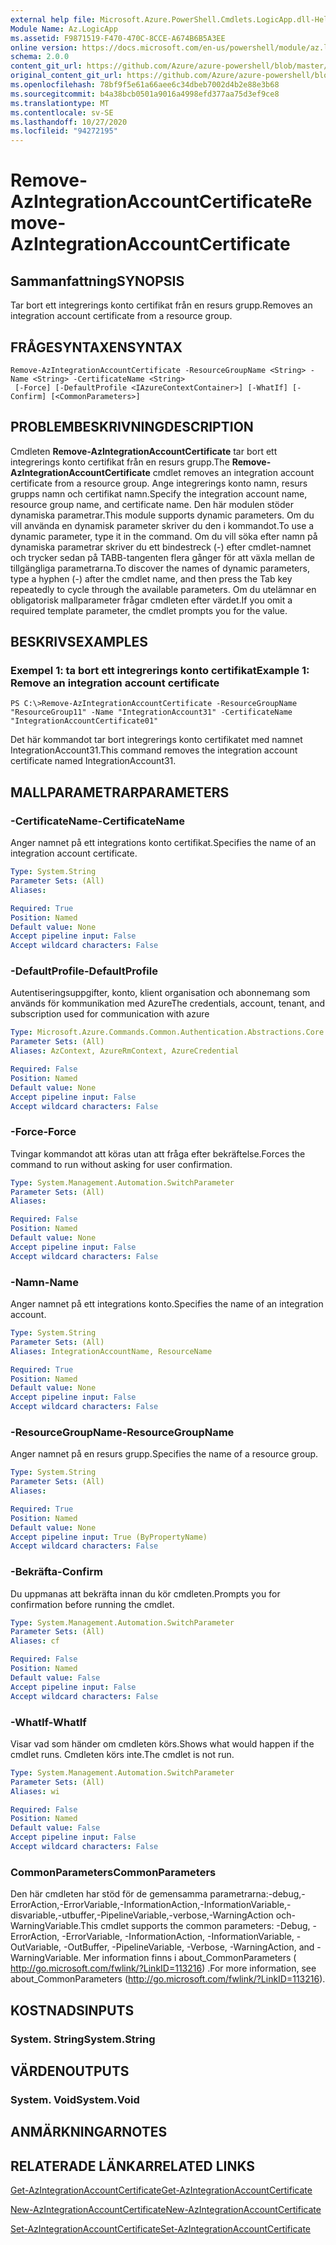 ```yaml
---
external help file: Microsoft.Azure.PowerShell.Cmdlets.LogicApp.dll-Help.xml
Module Name: Az.LogicApp
ms.assetid: F9871519-F470-470C-8CCE-A674B6B5A3EE
online version: https://docs.microsoft.com/en-us/powershell/module/az.logicapp/remove-azintegrationaccountcertificate
schema: 2.0.0
content_git_url: https://github.com/Azure/azure-powershell/blob/master/src/LogicApp/LogicApp/help/Remove-AzIntegrationAccountCertificate.md
original_content_git_url: https://github.com/Azure/azure-powershell/blob/master/src/LogicApp/LogicApp/help/Remove-AzIntegrationAccountCertificate.md
ms.openlocfilehash: 78bf9f5e61a66aee6c34dbeb7002d4b2e88e3b68
ms.sourcegitcommit: b4a38bcb0501a9016a4998efd377aa75d3ef9ce8
ms.translationtype: MT
ms.contentlocale: sv-SE
ms.lasthandoff: 10/27/2020
ms.locfileid: "94272195"
---
```

# <span data-ttu-id="cfcb4-101">Remove-AzIntegrationAccountCertificate</span><span class="sxs-lookup"><span data-stu-id="cfcb4-101">Remove-AzIntegrationAccountCertificate</span></span>

## <span data-ttu-id="cfcb4-102">Sammanfattning</span><span class="sxs-lookup"><span data-stu-id="cfcb4-102">SYNOPSIS</span></span>
<span data-ttu-id="cfcb4-103">Tar bort ett integrerings konto certifikat från en resurs grupp.</span><span class="sxs-lookup"><span data-stu-id="cfcb4-103">Removes an integration account certificate from a resource group.</span></span>

## <span data-ttu-id="cfcb4-104">FRÅGESYNTAXEN</span><span class="sxs-lookup"><span data-stu-id="cfcb4-104">SYNTAX</span></span>

```
Remove-AzIntegrationAccountCertificate -ResourceGroupName <String> -Name <String> -CertificateName <String>
 [-Force] [-DefaultProfile <IAzureContextContainer>] [-WhatIf] [-Confirm] [<CommonParameters>]
```

## <span data-ttu-id="cfcb4-105">PROBLEMBESKRIVNING</span><span class="sxs-lookup"><span data-stu-id="cfcb4-105">DESCRIPTION</span></span>
<span data-ttu-id="cfcb4-106">Cmdleten **Remove-AzIntegrationAccountCertificate** tar bort ett integrerings konto certifikat från en resurs grupp.</span><span class="sxs-lookup"><span data-stu-id="cfcb4-106">The **Remove-AzIntegrationAccountCertificate** cmdlet removes an integration account certificate from a resource group.</span></span>
<span data-ttu-id="cfcb4-107">Ange integrerings konto namn, resurs grupps namn och certifikat namn.</span><span class="sxs-lookup"><span data-stu-id="cfcb4-107">Specify the integration account name, resource group name, and certificate name.</span></span>
<span data-ttu-id="cfcb4-108">Den här modulen stöder dynamiska parametrar.</span><span class="sxs-lookup"><span data-stu-id="cfcb4-108">This module supports dynamic parameters.</span></span>
<span data-ttu-id="cfcb4-109">Om du vill använda en dynamisk parameter skriver du den i kommandot.</span><span class="sxs-lookup"><span data-stu-id="cfcb4-109">To use a dynamic parameter, type it in the command.</span></span>
<span data-ttu-id="cfcb4-110">Om du vill söka efter namn på dynamiska parametrar skriver du ett bindestreck (-) efter cmdlet-namnet och trycker sedan på TABB-tangenten flera gånger för att växla mellan de tillgängliga parametrarna.</span><span class="sxs-lookup"><span data-stu-id="cfcb4-110">To discover the names of dynamic parameters, type a hyphen (-) after the cmdlet name, and then press the Tab key repeatedly to cycle through the available parameters.</span></span>
<span data-ttu-id="cfcb4-111">Om du utelämnar en obligatorisk mallparameter frågar cmdleten efter värdet.</span><span class="sxs-lookup"><span data-stu-id="cfcb4-111">If you omit a required template parameter, the cmdlet prompts you for the value.</span></span>

## <span data-ttu-id="cfcb4-112">BESKRIVS</span><span class="sxs-lookup"><span data-stu-id="cfcb4-112">EXAMPLES</span></span>

### <span data-ttu-id="cfcb4-113">Exempel 1: ta bort ett integrerings konto certifikat</span><span class="sxs-lookup"><span data-stu-id="cfcb4-113">Example 1: Remove an integration account certificate</span></span>
```
PS C:\>Remove-AzIntegrationAccountCertificate -ResourceGroupName "ResourceGroup11" -Name "IntegrationAccount31" -CertificateName "IntegrationAccountCertificate01"
```

<span data-ttu-id="cfcb4-114">Det här kommandot tar bort integrerings konto certifikatet med namnet IntegrationAccount31.</span><span class="sxs-lookup"><span data-stu-id="cfcb4-114">This command removes the integration account certificate named IntegrationAccount31.</span></span>

## <span data-ttu-id="cfcb4-115">MALLPARAMETRAR</span><span class="sxs-lookup"><span data-stu-id="cfcb4-115">PARAMETERS</span></span>

### <span data-ttu-id="cfcb4-116">-CertificateName</span><span class="sxs-lookup"><span data-stu-id="cfcb4-116">-CertificateName</span></span>
<span data-ttu-id="cfcb4-117">Anger namnet på ett integrations konto certifikat.</span><span class="sxs-lookup"><span data-stu-id="cfcb4-117">Specifies the name of an integration account certificate.</span></span>

```yaml
Type: System.String
Parameter Sets: (All)
Aliases:

Required: True
Position: Named
Default value: None
Accept pipeline input: False
Accept wildcard characters: False
```

### <span data-ttu-id="cfcb4-118">-DefaultProfile</span><span class="sxs-lookup"><span data-stu-id="cfcb4-118">-DefaultProfile</span></span>
<span data-ttu-id="cfcb4-119">Autentiseringsuppgifter, konto, klient organisation och abonnemang som används för kommunikation med Azure</span><span class="sxs-lookup"><span data-stu-id="cfcb4-119">The credentials, account, tenant, and subscription used for communication with azure</span></span>

```yaml
Type: Microsoft.Azure.Commands.Common.Authentication.Abstractions.Core.IAzureContextContainer
Parameter Sets: (All)
Aliases: AzContext, AzureRmContext, AzureCredential

Required: False
Position: Named
Default value: None
Accept pipeline input: False
Accept wildcard characters: False
```

### <span data-ttu-id="cfcb4-120">-Force</span><span class="sxs-lookup"><span data-stu-id="cfcb4-120">-Force</span></span>
<span data-ttu-id="cfcb4-121">Tvingar kommandot att köras utan att fråga efter bekräftelse.</span><span class="sxs-lookup"><span data-stu-id="cfcb4-121">Forces the command to run without asking for user confirmation.</span></span>

```yaml
Type: System.Management.Automation.SwitchParameter
Parameter Sets: (All)
Aliases:

Required: False
Position: Named
Default value: None
Accept pipeline input: False
Accept wildcard characters: False
```

### <span data-ttu-id="cfcb4-122">-Namn</span><span class="sxs-lookup"><span data-stu-id="cfcb4-122">-Name</span></span>
<span data-ttu-id="cfcb4-123">Anger namnet på ett integrations konto.</span><span class="sxs-lookup"><span data-stu-id="cfcb4-123">Specifies the name of an integration account.</span></span>

```yaml
Type: System.String
Parameter Sets: (All)
Aliases: IntegrationAccountName, ResourceName

Required: True
Position: Named
Default value: None
Accept pipeline input: False
Accept wildcard characters: False
```

### <span data-ttu-id="cfcb4-124">-ResourceGroupName</span><span class="sxs-lookup"><span data-stu-id="cfcb4-124">-ResourceGroupName</span></span>
<span data-ttu-id="cfcb4-125">Anger namnet på en resurs grupp.</span><span class="sxs-lookup"><span data-stu-id="cfcb4-125">Specifies the name of a resource group.</span></span>

```yaml
Type: System.String
Parameter Sets: (All)
Aliases:

Required: True
Position: Named
Default value: None
Accept pipeline input: True (ByPropertyName)
Accept wildcard characters: False
```

### <span data-ttu-id="cfcb4-126">-Bekräfta</span><span class="sxs-lookup"><span data-stu-id="cfcb4-126">-Confirm</span></span>
<span data-ttu-id="cfcb4-127">Du uppmanas att bekräfta innan du kör cmdleten.</span><span class="sxs-lookup"><span data-stu-id="cfcb4-127">Prompts you for confirmation before running the cmdlet.</span></span>

```yaml
Type: System.Management.Automation.SwitchParameter
Parameter Sets: (All)
Aliases: cf

Required: False
Position: Named
Default value: False
Accept pipeline input: False
Accept wildcard characters: False
```

### <span data-ttu-id="cfcb4-128">-WhatIf</span><span class="sxs-lookup"><span data-stu-id="cfcb4-128">-WhatIf</span></span>
<span data-ttu-id="cfcb4-129">Visar vad som händer om cmdleten körs.</span><span class="sxs-lookup"><span data-stu-id="cfcb4-129">Shows what would happen if the cmdlet runs.</span></span>
<span data-ttu-id="cfcb4-130">Cmdleten körs inte.</span><span class="sxs-lookup"><span data-stu-id="cfcb4-130">The cmdlet is not run.</span></span>

```yaml
Type: System.Management.Automation.SwitchParameter
Parameter Sets: (All)
Aliases: wi

Required: False
Position: Named
Default value: False
Accept pipeline input: False
Accept wildcard characters: False
```

### <span data-ttu-id="cfcb4-131">CommonParameters</span><span class="sxs-lookup"><span data-stu-id="cfcb4-131">CommonParameters</span></span>
<span data-ttu-id="cfcb4-132">Den här cmdleten har stöd för de gemensamma parametrarna:-debug,-ErrorAction,-ErrorVariable,-InformationAction,-InformationVariable,-disvariable,-utbuffer,-PipelineVariable,-verbose,-WarningAction och-WarningVariable.</span><span class="sxs-lookup"><span data-stu-id="cfcb4-132">This cmdlet supports the common parameters: -Debug, -ErrorAction, -ErrorVariable, -InformationAction, -InformationVariable, -OutVariable, -OutBuffer, -PipelineVariable, -Verbose, -WarningAction, and -WarningVariable.</span></span> <span data-ttu-id="cfcb4-133">Mer information finns i about_CommonParameters ( http://go.microsoft.com/fwlink/?LinkID=113216) .</span><span class="sxs-lookup"><span data-stu-id="cfcb4-133">For more information, see about_CommonParameters (http://go.microsoft.com/fwlink/?LinkID=113216).</span></span>

## <span data-ttu-id="cfcb4-134">KOSTNADS</span><span class="sxs-lookup"><span data-stu-id="cfcb4-134">INPUTS</span></span>

### <span data-ttu-id="cfcb4-135">System. String</span><span class="sxs-lookup"><span data-stu-id="cfcb4-135">System.String</span></span>

## <span data-ttu-id="cfcb4-136">VÄRDEN</span><span class="sxs-lookup"><span data-stu-id="cfcb4-136">OUTPUTS</span></span>

### <span data-ttu-id="cfcb4-137">System. Void</span><span class="sxs-lookup"><span data-stu-id="cfcb4-137">System.Void</span></span>

## <span data-ttu-id="cfcb4-138">ANMÄRKNINGAR</span><span class="sxs-lookup"><span data-stu-id="cfcb4-138">NOTES</span></span>

## <span data-ttu-id="cfcb4-139">RELATERADE LÄNKAR</span><span class="sxs-lookup"><span data-stu-id="cfcb4-139">RELATED LINKS</span></span>

[<span data-ttu-id="cfcb4-140">Get-AzIntegrationAccountCertificate</span><span class="sxs-lookup"><span data-stu-id="cfcb4-140">Get-AzIntegrationAccountCertificate</span></span>](./Get-AzIntegrationAccountCertificate.md)

[<span data-ttu-id="cfcb4-141">New-AzIntegrationAccountCertificate</span><span class="sxs-lookup"><span data-stu-id="cfcb4-141">New-AzIntegrationAccountCertificate</span></span>](./New-AzIntegrationAccountCertificate.md)

[<span data-ttu-id="cfcb4-142">Set-AzIntegrationAccountCertificate</span><span class="sxs-lookup"><span data-stu-id="cfcb4-142">Set-AzIntegrationAccountCertificate</span></span>](./Set-AzIntegrationAccountCertificate.md)


